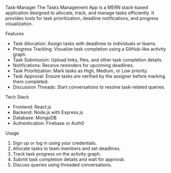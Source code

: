 Task-Manager
The Tasks Management App is a MERN stack-based application designed to allocate, track, and manage tasks efficiently. It provides tools for task prioritization, deadline notifications, and progress visualization.

Features
- Task Allocation: Assign tasks with deadlines to individuals or teams.
- Progress Tracking: Visualize task completion using a GitHub-like activity graph.
- Task Submission: Upload links, files, and other task completion details.
- Notifications: Receive reminders for upcoming deadlines.
- Task Prioritization: Mark tasks as High, Medium, or Low priority.
- Task Approval: Ensure tasks are verified by the assigner before marking them completed.
- Discussion Threads: Start conversations to resolve task-related queries.

 Tech Stack
- Frontend: React.js
- Backend: Node.js with Express.js
- Database: MongoDB
- Authentication: Firebase or Auth0

 Usage
1. Sign up or log in using your credentials.
2. Allocate tasks to team members and set deadlines.
3. Track task progress on the activity graph.
4. Submit task completion details and wait for approval.
5. Discuss queries using threaded conversations.

